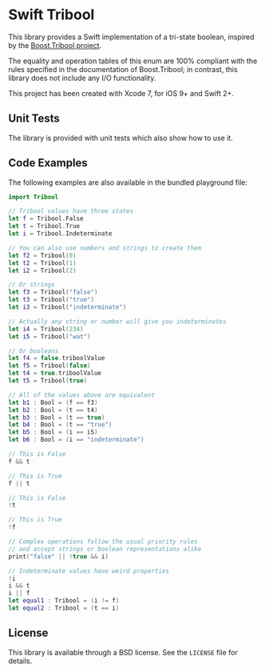 # Swift Tribool

This library provides a Swift implementation of a tri-state boolean,
inspired by the [Boost.Tribool project][boost].

The equality and operation tables of this enum are 100% compliant with
the rules specified in the documentation of Boost.Tribool; in contrast,
this library does not include any I/O functionality.

This project has been created with Xcode 7, for iOS 9+ and Swift 2+.

## Unit Tests

The library is provided with unit tests which also show how to use it.

## Code Examples

The following examples are also available in the bundled playground
file:

```swift
import Tribool

// Tribool values have three states
let f = Tribool.False
let t = Tribool.True
let i = Tribool.Indeterminate

// You can also use numbers and strings to create them
let f2 = Tribool(0)
let t2 = Tribool(1)
let i2 = Tribool(2)

// Or strings
let f3 = Tribool("false")
let t3 = Tribool("true")
let i3 = Tribool("indeterminate")

// Actually any string or number will give you indeterminates
let i4 = Tribool(234)
let i5 = Tribool("wat")

// Or booleans
let f4 = false.triboolValue
let f5 = Tribool(false)
let t4 = true.triboolValue
let t5 = Tribool(true)

// All of the values above are equivalent
let b1 : Bool = (f == f3)
let b2 : Bool = (t == t4)
let b3 : Bool = (t == true)
let b4 : Bool = (t == "true")
let b5 : Bool = (i == i5)
let b6 : Bool = (i == "indeterminate")

// This is False
f && t

// This is True
f || t

// This is False
!t

// This is True
!f

// Complex operations follow the usual priority rules
// and accept strings or boolean representations alike
print("false" || !true && i)

// Indeterminate values have weird properties
!i
i && t
i || f
let equal1 : Tribool = (i != f)
let equal2 : Tribool = (t == i)
```

## License

This library is available through a BSD license. See the `LICENSE` file
for details.


[boost]:http://www.boost.org/doc/libs/1_59_0/doc/html/tribool.html

